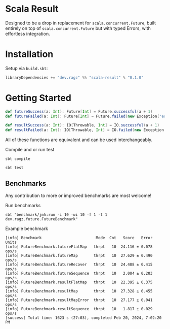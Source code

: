 # Scala Result
Designed to be a drop in replacement for `scala.concurrent.Future`, 
built entirely on top of `scala.concurrent.Future` but with typed Errors,
with effortless integration.

# Installation

Setup via `build.sbt`:

```sbt
libraryDependencies += "dev.ragz" %% "scala-result" % "0.1.0"
```

# Getting Started
```scala
def futureSuccess(a: Int): Future[Int] = Future.successful(a + 1)
def futureFailed(a: Int): Future[Int] = Future.failed(new Exception("error"))

def resultSuccess(a: Int): IO[Throwable, Int] = IO.successful(a + 1)
def resultFailed(a: Int): IO[Throwable, Int] = IO.failed(new Exception("error"))
```

All of these functions are equivalent and can be used interchangeably.

Compile and or run test

```shell
sbt compile
```

```shell
sbt test
```

## Benchmarks
Any contribution to more or improved benchmarks are most welcome! 

Run benchmarks
```shell
sbt "benchmark/jmh:run -i 10 -wi 10 -f 1 -t 1 dev.ragz.future.FutureBenchmark"
```

Example benchmark
```text
[info] Benchmark                        Mode  Cnt   Score   Error  Units
[info] FutureBenchmark.futureFlatMap   thrpt   10  24.116 ± 0.078  ops/s
[info] FutureBenchmark.futureMap       thrpt   10  27.629 ± 0.490  ops/s
[info] FutureBenchmark.futureRecover   thrpt   10  24.488 ± 0.415  ops/s
[info] FutureBenchmark.futureSequence  thrpt   10   2.004 ± 0.203  ops/s
[info] FutureBenchmark.resultFlatMap   thrpt   10  22.395 ± 0.375  ops/s
[info] FutureBenchmark.resultMap       thrpt   10  27.328 ± 0.455  ops/s
[info] FutureBenchmark.resultMapError  thrpt   10  27.177 ± 0.041  ops/s
[info] FutureBenchmark.resultSequence  thrpt   10   1.817 ± 0.029  ops/s
[success] Total time: 1623 s (27:03), completed Feb 20, 2024, 7:02:20 PM
```
